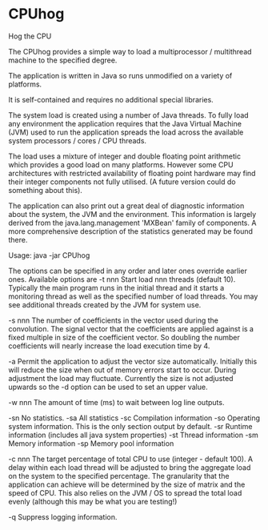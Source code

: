 # CPUhog
Hog the CPU

 The CPUhog provides a simple way to load a multiprocessor / multithread machine
 to the specified degree.
 
 The application is written in Java so runs unmodified on a variety of platforms.
 
 It is self-contained and requires no additional special libraries.
 
 The system load is created using a number of Java threads. To fully load any
 environment the application requires that the Java Virtual Machine (JVM)
 used to run the application spreads the load across the available system
 processors / cores / CPU threads.
 
 The load uses a mixture of integer and double floating point arithmetic
 which provides a good load on many platforms.  However some CPU architectures
 with restricted availability of floating point hardware may find their integer
 components not fully utilised.  (A future version could do something about this).
 
 The application can also print out a great deal of diagnostic information
 about the system, the JVM and the environment. This information is largely
 derived from the java.lang.management 'MXBean' family of components.  A more
 comprehensive description of the statistics generated may be found there.
 
 Usage:
 java -jar CPUhog <options>
 
 The options can be specified in any order and later ones override earlier ones.
 Available options are
 -t nnn   Start load nnn threads (default 10).  Typically the main program
          runs in the initial thread and it starts a monitoring thread as
          well as the specified number of load threads.  You may see additional
          threads created by the JVM for system use.
 
 -s nnn   The number of coefficients in the vector used during the convolution.
          The signal vector that the coefficients are applied against is a fixed
          multiple in size of the coefficient vector.  So doubling the number
          coefficients will nearly increase the load execution time by 4.
 
 -a       Permit the application to adjust the vector size automatically.
          Initially this will reduce the size when out of memory errors start to
          occur.  During adjustment the load may fluctuate.  Currently the
          size is not adjusted upwards so the -d option can be used to set an
          upper value.
 
 -w nnn   The amount of time (ms) to wait between log line outputs.
 
 -sn      No statistics.
 -sa      All statistics
 -sc      Compilation information
 -so      Operating system information.  This is the only section output by default.
 -sr      Runtime information (includes all java system properties)
 -st      Thread information
 -sm      Memory information
 -sp      Memory pool information
 
 -c nnn   The target percentage of total CPU to use (integer - default 100).
          A delay within each load thread will be adjusted to bring the aggregate
          load on the system to the specified percentage. The granularity that
          the application can achieve will be determined by the size of matrix
          and the speed of CPU.  This also relies on the JVM / OS to spread the
          total load evenly (although this may be what you are testing!)
 
 -q       Suppress logging information.
